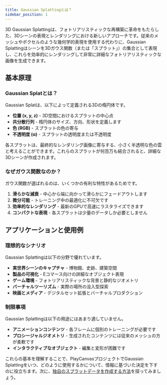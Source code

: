 ```yaml
---
title: Gaussian Splattingとは？
sidebar_position: 1
---
```


3D Gaussian Splattingは、フォトリアリスティックな再構築に革命をもたらした、3Dシーンの表現とレンダリングにおける新しいアプローチです。従来のメッシュやボクセルのような幾何学的表現を使用する代わりに、Gaussian Splattingはシーンを3Dガウス関数（または「スプラット」）の集合として表現し、これらを効率的にレンダリングして非常に詳細なフォトリアリスティックな画像を生成できます。

## 基本原理

### Gaussian Splatとは？

Gaussian Splatは、以下によって定義される3Dの楕円体です。

- **位置 (x, y, z)** - 3D空間におけるスプラットの中心点
- **共分散行列** - 楕円体のサイズ、方向、形状を定義します
- **色 (RGB)** - スプラットの色の寄与
- **不透明度 (α)** - スプラットの透明度または不透明度

各スプラットは、最終的なレンダリング画像に寄与する、小さく半透明な色の雲と考えることができます。これらのスプラットが何百万も結合されると、詳細な3Dシーンが作成されます。

### なぜガウス関数なのか？

ガウス関数が選ばれるのは、いくつかの有利な特性があるためです。

1. **滑らかな減衰** - 中心から端に向かって滑らかにフェードアウトします
2. **微分可能** - トレーニング中の最適化に不可欠です
3. **効率的なレンダリング** - 最新のGPUで高速にラスタライズできます
4. **コンパクトな表現** - 各スプラットは少量のデータしか必要としません

## アプリケーションと使用例

### 理想的なシナリオ

Gaussian Splattingは以下の分野で優れています。

- **実世界シーンのキャプチャ** - 博物館、史跡、建築空間
- **製品の可視化** - Eコマース向けの詳細なオブジェクト表現
- **ゲーム環境** - フォトリアリスティックな背景と静的なジオメトリ
- **バーチャルツーリズム** - 実際の場所の没入型探索
- **映画とメディア** - デジタルセット拡張とバーチャルプロダクション

### 制限事項

Gaussian Splattingは以下の用途にはあまり適していません。

- **アニメーションコンテンツ** - 各フレームに個別のトレーニングが必要です
- **プロシージャルジオメトリ** - 生成されたコンテンツには従来のメッシュの方が柔軟です
- **インタラクティブなオブジェクト** - 編集と変形が困難です

これらの基本を理解することで、PlayCanvasプロジェクトでGaussian Splattingをいつ、どのように使用するかについて、情報に基づいた決定を下すのに役立ちます。次に、[独自のスプラットデータを作成する方法](creating/index.md)を探ってみましょう。
